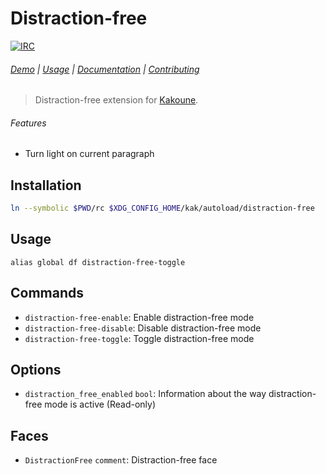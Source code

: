 # Distraction-free

[![IRC][IRC Badge]][IRC]

###### [Demo] | [Usage](#usage) | [Documentation](#commands) | [Contributing](CONTRIBUTING)

> Distraction-free extension for [Kakoune].

###### Features

- Turn light on current paragraph

## Installation

``` sh
ln --symbolic $PWD/rc $XDG_CONFIG_HOME/kak/autoload/distraction-free
```

## Usage

``` kak
alias global df distraction-free-toggle
```

## Commands

- `distraction-free-enable`: Enable distraction-free mode
- `distraction-free-disable`: Disable distraction-free mode
- `distraction-free-toggle`: Toggle distraction-free mode

## Options

- `distraction_free_enabled` `bool`: Information about the way distraction-free mode is active (Read-only)

## Faces

- `DistractionFree` `comment`: Distraction-free face

[Kakoune]: http://kakoune.org
[IRC]: https://webchat.freenode.net?channels=kakoune
[IRC Badge]: https://img.shields.io/badge/IRC-%23kakoune-blue.svg
[Demo]: https://imgur.com/k76oMfu
